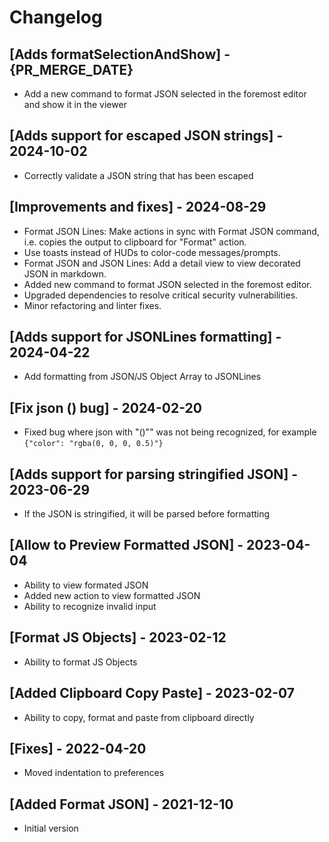 # Changelog

## [Adds formatSelectionAndShow] - {PR_MERGE_DATE}

- Add a new command to format JSON selected in the foremost editor and show it in the viewer

## [Adds support for escaped JSON strings] - 2024-10-02

- Correctly validate a JSON string that has been escaped

## [Improvements and fixes] - 2024-08-29

- Format JSON Lines: Make actions in sync with Format JSON command, i.e. copies the output to clipboard for "Format" action.
- Use toasts instead of HUDs to color-code messages/prompts.
- Format JSON and JSON Lines: Add a detail view to view decorated JSON in markdown.
- Added new command to format JSON selected in the foremost editor.
- Upgraded dependencies to resolve critical security vulnerabilities.
- Minor refactoring and linter fixes.

## [Adds support for JSONLines formatting] - 2024-04-22

- Add formatting from JSON/JS Object Array to JSONLines

## [Fix json () bug] - 2024-02-20

- Fixed bug where json with "()"" was not being recognized, for example `{"color": "rgba(0, 0, 0, 0.5)"}`

## [Adds support for parsing stringified JSON] - 2023-06-29

- If the JSON is stringified, it will be parsed before formatting

## [Allow to Preview Formatted JSON] - 2023-04-04

- Ability to view formated JSON
- Added new action to view formatted JSON
- Ability to recognize invalid input

## [Format JS Objects] - 2023-02-12

- Ability to format JS Objects

## [Added Clipboard Copy Paste] - 2023-02-07

- Ability to copy, format and paste from clipboard directly

## [Fixes] - 2022-04-20

- Moved indentation to preferences

## [Added Format JSON] - 2021-12-10

- Initial version
